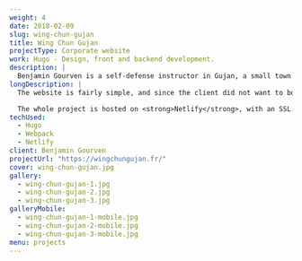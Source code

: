 ```yaml
---
weight: 4
date: 2018-02-09
slug: wing-chun-gujan
title: Wing Chun Gujan
projectType: Corporate website
work: Hugo - Design, front and backend development.
description: |
  Benjamin Gourven is a self-defense instructor in Gujan, a small town in the south west of France. He wanted a website that would present his activities as well as allow him to showcase a few pictures of his martial arts seminars.
longDescription: |
  The website is fairly simple, and since the client did not want to bother with a tedious admin system, we aggreed to use <strong>Hugo</strong> as a static website generator.

  The whole project is hosted on <strong>Netlify</strong>, with an SSL certificate provided by <strong>Let's Encrypt</strong>, and deploys itself automatically from Github.
techUsed:
  - Hugo
  - Webpack
  - Netlify
client: Benjamin Gourven
projectUrl: "https://wingchungujan.fr/"
cover: wing-chun-gujan.jpg
gallery:
  - wing-chun-gujan-1.jpg
  - wing-chun-gujan-2.jpg
  - wing-chun-gujan-3.jpg
galleryMobile:
  - wing-chun-gujan-1-mobile.jpg
  - wing-chun-gujan-2-mobile.jpg
  - wing-chun-gujan-3-mobile.jpg
menu: projects
---
```

